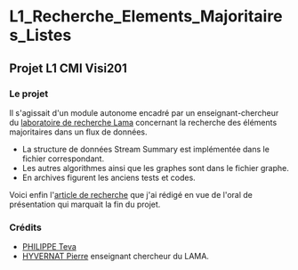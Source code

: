 # L1_Recherche_Elements_Majoritaires_Listes
## Projet L1 CMI Visi201

### Le projet

Il s'agissait d'un module autonome encadré par un enseignant-chercheur du [laboratoire de recherche Lama](https://www.lama.univ-savoie.fr/) concernant la recherche des éléments majoritaires dans un flux de données.

- La structure de données Stream Summary est implémentée dans le fichier correspondant.
- Les autres algorithmes ainsi que les graphes sont dans le fichier graphe.
- En archives figurent les anciens tests et codes.

Voici enfin l'[article de recherche](http://os-vps418.infomaniak.ch:1250/mediawiki/index.php/Calcul_approch%C3%A9_de_l%27%C3%A9l%C3%A9ment_majoritaire,_et_autres_algorithmes_approch%C3%A9s) que j'ai rédigé en vue de l'oral de présentation qui marquait la fin du projet.

### Crédits
- [PHILIPPE Teva](https://github.com/TevaPhilippe05)
- [HYVERNAT Pierre](https://pierre-hyvernat.apps.math.cnrs.fr/) enseignant chercheur du LAMA.
